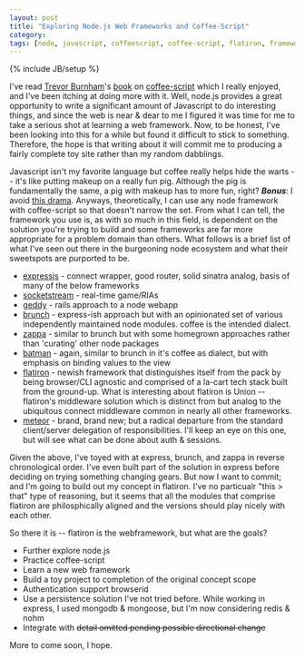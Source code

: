 ```yaml
---
layout: post
title: "Exploring Node.js Web Frameworks and Coffee-Script"
category: 
tags: [node, javascript, coffeescript, coffee-script, flatiron, framework, ironpad]
---
```

{% include JB/setup %}

I've read [Trevor Burnham](http://trevorburnham.com/)'s [book](http://pragprog.com/book/tbcoffee/coffeescript) on [coffee-script](http://coffeescript.org/) which I really enjoyed, and I've been itching at doing more with it. Well, node.js provides a great opportunity to write a significant amount of Javascript to do interesting things, and since the web is near & dear to me I figured it was time for me to take a serious shot at learning a web framework. Now, to be honest, I've been looking into this for a while but found it difficult to stick to something. Therefore, the hope is that writing about it will commit me to producing a fairly complete toy site rather than my random dabblings.


Javascript isn't my favorite language but coffee really helps hide the warts -- it's like putting makeup on a really fun pig. Although the pig is fundamentally the same, a pig with makeup has to more fun, right? ***Bonus***: I avoid [this drama](https://github.com/twitter/bootstrap/issues/3057). Anyways, theoretically, I can use any node framework with coffee-script so that doesn't narrow the set. From what I can tell, the framework you use is, as with so much in this field, is dependent on the solution you're trying to build and some frameworks are far more appropriate for a problem domain than others. What follows is a brief list of what I've seen out there in the burgeoning node ecosystem and what their sweetspots are purported to be.

* [expressjs](http://expressjs.com/) - connect wrapper, good router, solid sinatra analog, basis of many of the below frameworks
* [socketstream](http://www.socketstream.org/) - real-time game/RIAs
* [geddy](http://geddyjs.org/) - rails approach to a node webapp
* [brunch](http://brunch.io/) - express-ish approach but with an opinionated set of various independently maintained node modules. coffee is the intended dialect.
* [zappa](http://zappajs.org/) - similar to brunch but with some homegrown approaches rather than 'curating' other node packages 
* [batman](http://batmanjs.org/) - again, similar to brunch in it's coffee as dialect, but with emphasis on binding values to the view
* [flatiron](http://flatironjs.org/) - newish framework that distinguishes itself from the pack by being browser/CLI agnostic and comprised of a la-cart tech stack built from the ground-up. What is interesting about flatiron is Union -- flatiron's middleware solution which is distinct from but analog to the ubiquitous connect middleware common in nearly all other frameworks.
* [meteor](http://www.meteor.com/) - brand, brand new; but a radical departure from the standard client/server delegation of responsibilities. I'll keep an eye on this one, but will see what can be done about auth & sessions.


Given the above, I've toyed with at express, brunch, and zappa in reverse chronological order. I've even built part of the solution in express before deciding on trying something changing gears. But now I want to commit; and I'm going to build out my concept in flatiron. I've no particualr "this > that" type of reasoning, but it seems that all the modules that comprise flatiron are philosphically aligned and the versions should play nicely with each other.


So there it is -- flatiron is the webframework, but what are the goals?

* Further explore node.js
* Practice coffee-script
* Learn a new web framework
* Build a toy project to completion of the original concept scope
* Authentication support browserid
* Use a persistence solution I've not tried before. While working in express, I used mongodb & mongoose, but I'm now considering redis & nohm
* Integrate with ~~detail omitted pending possible directional change~~


More to come soon, I hope.